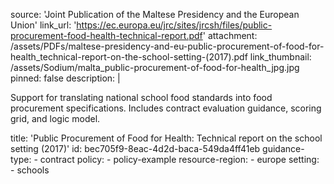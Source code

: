 source: 'Joint Publication of the Maltese Presidency and the European Union'
link_url: 'https://ec.europa.eu/jrc/sites/jrcsh/files/public-procurement-food-health-technical-report.pdf'
attachment: /assets/PDFs/maltese-presidency-and-eu-public-procurement-of-food-for-health_technical-report-on-the-school-setting-(2017).pdf
link_thumbnail: /assets/Sodium/malta_public-procurement-of-food-for-health_jpg.jpg
pinned: false
description: |
  <p>Support for translating national school food standards into food procurement specifications. Includes contract evaluation guidance, scoring grid, and logic model.
  </p>
title: 'Public Procurement of Food for Health: Technical report on the school setting (2017)'
id: bec705f9-8eac-4d2d-baca-549da4ff41eb
guidance-type:
  - contract
policy:
  - policy-example
resource-region:
  - europe
setting:
  - schools
